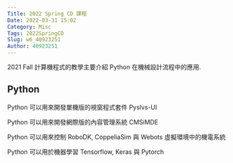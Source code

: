 ```yaml
---
Title: 2022 Spring CD 課程
Date: 2022-03-31 15:02
Category: Misc
Tags: 2022SpringCD
Slug: w6_40923251
Author: 40923251
---
```


2021 Fall 計算機程式的教學主要介紹 Python 在機械設計流程中的應用.

<!-- PELICAN_END_SUMMARY -->

Python
----
Python 可以用來開發單機版的視窗程式套件 Pyslvs-UI

Python 可以用來開發網際版的內容管理系統 CMSiMDE

Python 可以用來控制 RoboDK, CoppeliaSim 與 Webots 虛擬環境中的機電系統

Python 可以用於機器學習 Tensorflow, Keras 與 Pytorch




